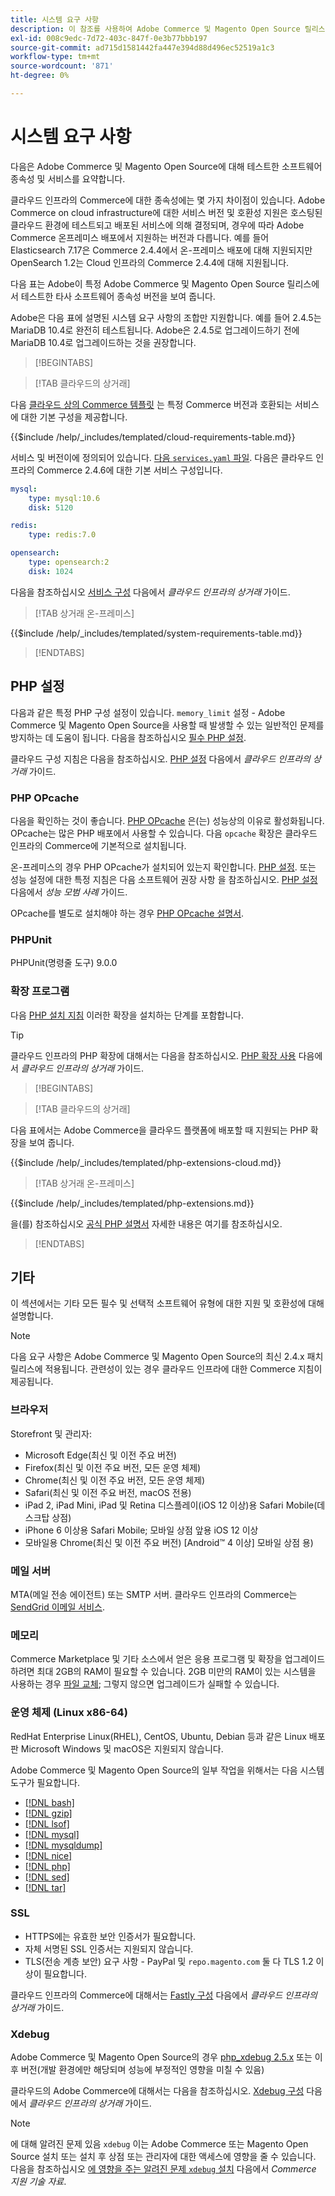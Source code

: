 ```yaml
---
title: 시스템 요구 사항
description: 이 참조를 사용하여 Adobe Commerce 및 Magento Open Source 릴리스에서 테스트한 필수 소프트웨어 종속성을 식별합니다.
exl-id: 008c9edc-7d72-403c-847f-0e3b77bbb197
source-git-commit: ad715d1581442fa447e394d88d496ec52519a1c3
workflow-type: tm+mt
source-wordcount: '871'
ht-degree: 0%

---
```


# 시스템 요구 사항

다음은 Adobe Commerce 및 Magento Open Source에 대해 테스트한 소프트웨어 종속성 및 서비스를 요약합니다.

클라우드 인프라의 Commerce에 대한 종속성에는 몇 가지 차이점이 있습니다. Adobe Commerce on cloud infrastructure에 대한 서비스 버전 및 호환성 지원은 호스팅된 클라우드 환경에 테스트되고 배포된 서비스에 의해 결정되며, 경우에 따라 Adobe Commerce 온프레미스 배포에서 지원하는 버전과 다릅니다. 예를 들어 Elasticsearch 7.17은 Commerce 2.4.4에서 온-프레미스 배포에 대해 지원되지만 OpenSearch 1.2는 Cloud 인프라의 Commerce 2.4.4에 대해 지원됩니다.

다음 표는 Adobe이 특정 Adobe Commerce 및 Magento Open Source 릴리스에서 테스트한 타사 소프트웨어 종속성 버전을 보여 줍니다.

Adobe은 다음 표에 설명된 시스템 요구 사항의 조합만 지원합니다. 예를 들어 2.4.5는 MariaDB 10.4로 완전히 테스트됩니다. Adobe은 2.4.5로 업그레이드하기 전에 MariaDB 10.4로 업그레이드하는 것을 권장합니다.

>[!BEGINTABS]

>[!TAB 클라우드의 상거래]

다음 [클라우드 상의 Commerce 템플릿](https://github.com/magento/magento-cloud) 는 특정 Commerce 버전과 호환되는 서비스에 대한 기본 구성을 제공합니다.

{{$include /help/_includes/templated/cloud-requirements-table.md}}

서비스 및 버전이에 정의되어 있습니다. [다음 `services.yaml` 파일](https://github.com/magento/magento-cloud/blob/master/.magento/services.yaml). 다음은 클라우드 인프라의 Commerce 2.4.6에 대한 기본 서비스 구성입니다.

```yaml
mysql:
    type: mysql:10.6
    disk: 5120

redis:
    type: redis:7.0

opensearch:
    type: opensearch:2
    disk: 1024
```

다음을 참조하십시오 [서비스 구성](https://experienceleague.adobe.com/docs/commerce-cloud-service/user-guide/configure/service/services-yaml.html) 다음에서 _클라우드 인프라의 상거래_ 가이드.

>[!TAB 상거래 온-프레미스]

{{$include /help/_includes/templated/system-requirements-table.md}}

>[!ENDTABS]

## PHP 설정

다음과 같은 특정 PHP 구성 설정이 있습니다. `memory_limit` 설정 - Adobe Commerce 및 Magento Open Source을 사용할 때 발생할 수 있는 일반적인 문제를 방지하는 데 도움이 됩니다. 다음을 참조하십시오 [필수 PHP 설정](prerequisites/php-settings.md).

클라우드 구성 지침은 다음을 참조하십시오. [PHP 설정](https://experienceleague.adobe.com/docs/commerce-cloud-service/user-guide/configure/app/php-settings.html) 다음에서 _클라우드 인프라의 상거래_ 가이드.

### PHP OPcache

다음을 확인하는 것이 좋습니다. [PHP OPcache](https://www.php.net/manual/en/intro.opcache.php) 은(는) 성능상의 이유로 활성화됩니다. OPcache는 많은 PHP 배포에서 사용할 수 있습니다. 다음 `opcache` 확장은 클라우드 인프라의 Commerce에 기본적으로 설치됩니다.

온-프레미스의 경우 PHP OPcache가 설치되어 있는지 확인합니다. [PHP 설정](prerequisites/php-settings.md). 또는 성능 설정에 대한 특정 지침은 다음 소프트웨어 권장 사항 을 참조하십시오. [PHP 설정](https://experienceleague.adobe.com/docs/commerce-operations/performance-best-practices/software.html#php-settings) 다음에서 _성능 모범 사례_ 가이드.

OPcache를 별도로 설치해야 하는 경우 [PHP OPcache 설명서](https://www.php.net/manual/en/opcache.setup.php).

### PHPUnit

PHPUnit(명령줄 도구) 9.0.0

### 확장 프로그램

다음 [PHP 설치 지침](prerequisites/php-settings.md) 이러한 확장을 설치하는 단계를 포함합니다.

>[!TIP]
>
>클라우드 인프라의 PHP 확장에 대해서는 다음을 참조하십시오. [PHP 확장 사용](https://experienceleague.adobe.com/docs/commerce-cloud-service/user-guide/configure/app/php-settings.html#enable-extensions) 다음에서 _클라우드 인프라의 상거래_ 가이드.

>[!BEGINTABS]

>[!TAB 클라우드의 상거래]

다음 표에서는 Adobe Commerce을 클라우드 플랫폼에 배포할 때 지원되는 PHP 확장을 보여 줍니다.

{{$include /help/_includes/templated/php-extensions-cloud.md}}

>[!TAB 상거래 온-프레미스]

{{$include /help/_includes/templated/php-extensions.md}}

을(를) 참조하십시오 [공식 PHP 설명서](https://www.php.net/manual/en/extensions.php) 자세한 내용은 여기를 참조하십시오.

>[!ENDTABS]

## 기타

이 섹션에서는 기타 모든 필수 및 선택적 소프트웨어 유형에 대한 지원 및 호환성에 대해 설명합니다.

>[!NOTE]
>
>다음 요구 사항은 Adobe Commerce 및 Magento Open Source의 최신 2.4.x 패치 릴리스에 적용됩니다. 관련성이 있는 경우 클라우드 인프라에 대한 Commerce 지침이 제공됩니다.

### 브라우저

Storefront 및 관리자:

- Microsoft Edge(최신 및 이전 주요 버전)
- Firefox(최신 및 이전 주요 버전, 모든 운영 체제)
- Chrome(최신 및 이전 주요 버전, 모든 운영 체제)
- Safari(최신 및 이전 주요 버전, macOS 전용)
- iPad 2, iPad Mini, iPad 및 Retina 디스플레이(iOS 12 이상)용 Safari Mobile(데스크탑 상점)
- iPhone 6 이상용 Safari Mobile; 모바일 상점 앞용 iOS 12 이상
- 모바일용 Chrome(최신 및 이전 주요 버전) [Android™ 4 이상] 모바일 상점 용)

### 메일 서버

MTA(메일 전송 에이전트) 또는 SMTP 서버. 클라우드 인프라의 Commerce는 [SendGrid 이메일 서비스](https://experienceleague.adobe.com/docs/commerce-cloud-service/user-guide/project/sendgrid.html).

### 메모리

Commerce Marketplace 및 기타 소스에서 얻은 응용 프로그램 및 확장을 업그레이드하려면 최대 2GB의 RAM이 필요할 수 있습니다. 2GB 미만의 RAM이 있는 시스템을 사용하는 경우 [파일 교체](https://support.magento.com/hc/en-us/articles/360032980432); 그렇지 않으면 업그레이드가 실패할 수 있습니다.

### 운영 체제 (Linux x86-64)

RedHat Enterprise Linux(RHEL), CentOS, Ubuntu, Debian 등과 같은 Linux 배포판 Microsoft Windows 및 macOS은 지원되지 않습니다.

Adobe Commerce 및 Magento Open Source의 일부 작업을 위해서는 다음 시스템 도구가 필요합니다.

- [[!DNL bash]](https://www.gnu.org/software/bash/)
- [[!DNL gzip]](https://www.gzip.org/)
- [[!DNL lsof]](https://linux.die.net/man/8/lsof)
- [[!DNL mysql]](https://www.mysql.com/)
- [[!DNL mysqldump]](https://dev.mysql.com/doc/refman/8.0/en/mysqldump.html)
- [[!DNL nice]](https://linux.die.net/man/1/nice)
- [[!DNL php]](https://www.php.net/)
- [[!DNL sed]](https://www.gnu.org/software/sed/manual/sed.html)
- [[!DNL tar]](https://linux.die.net/man/1/tar)

### SSL

- HTTPS에는 유효한 보안 인증서가 필요합니다.
- 자체 서명된 SSL 인증서는 지원되지 않습니다.
- TLS(전송 계층 보안) 요구 사항 - PayPal 및 `repo.magento.com` 둘 다 TLS 1.2 이상이 필요합니다.

클라우드 인프라의 Commerce에 대해서는 [Fastly 구성](https://experienceleague.adobe.com/docs/commerce-cloud-service/user-guide/cdn/setup-fastly/fastly-configuration.html) 다음에서 _클라우드 인프라의 상거래_ 가이드.

### Xdebug

Adobe Commerce 및 Magento Open Source의 경우 [php_xdebug 2.5.x](https://xdebug.org/download) 또는 이후 버전(개발 환경에만 해당되며 성능에 부정적인 영향을 미칠 수 있음)

클라우드의 Adobe Commerce에 대해서는 다음을 참조하십시오. [Xdebug 구성](https://experienceleague.adobe.com/docs/commerce-cloud-service/user-guide/develop/test/debug.html) 다음에서 _클라우드 인프라의 상거래_ 가이드.

>[!NOTE]
>
>에 대해 알려진 문제 있음 `xdebug` 이는 Adobe Commerce 또는 Magento Open Source 설치 또는 설치 후 상점 또는 관리자에 대한 액세스에 영향을 줄 수 있습니다. 다음을 참조하십시오 [에 영향을 주는 알려진 문제 `xdebug` 설치](https://experienceleague.adobe.com/docs/commerce-knowledge-base/kb/troubleshooting/miscellaneous/known-issues-that-affect-installation.html) 다음에서 _Commerce 지원 기술 자료_.
